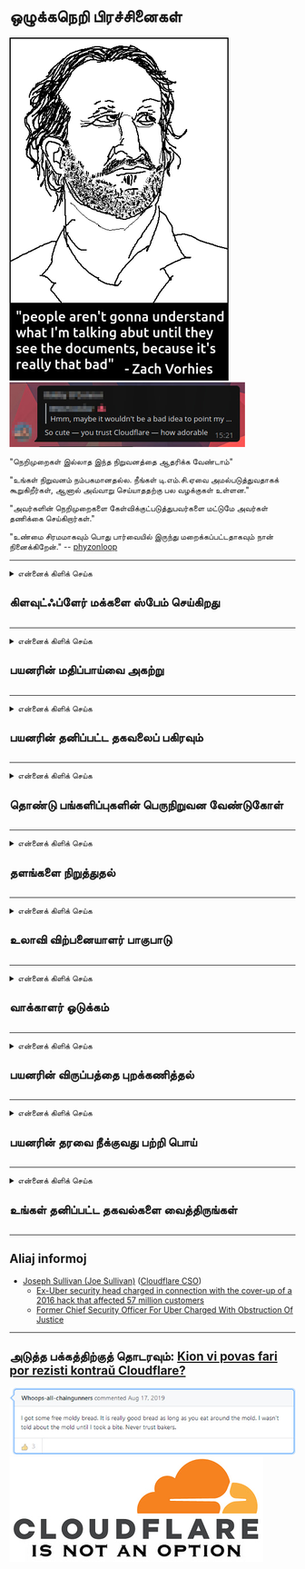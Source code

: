 # ஒழுக்கநெறி பிரச்சினைகள்

![](../image/itsreallythatbad.jpg)
![](../image/telegram/c81238387627b4bfd3dcd60f56d41626.jpg)

"நெறிமுறைகள் இல்லாத இந்த நிறுவனத்தை ஆதரிக்க வேண்டாம்"

"உங்கள் நிறுவனம் நம்பகமானதல்ல. நீங்கள் டி.எம்.சி.ஏவை அமல்படுத்துவதாகக் கூறுகிறீர்கள், ஆனால் அவ்வாறு செய்யாததற்கு பல வழக்குகள் உள்ளன."

"அவர்களின் நெறிமுறைகளை கேள்விக்குட்படுத்துபவர்களை மட்டுமே அவர்கள் தணிக்கை செய்கிறார்கள்."

"உண்மை சிரமமாகவும் பொது பார்வையில் இருந்து மறைக்கப்பட்டதாகவும் நான் நினைக்கிறேன்."  -- [phyzonloop](https://twitter.com/phyzonloop)


---


<details>
<summary>என்னைக் கிளிக் செய்க

## கிளவுட்ஃப்ளேர் மக்களை ஸ்பேம் செய்கிறது
</summary>


கிளவுட்ஃப்ளேர் அல்லாத கிளவுட்ஃப்ளேர் பயனர்களுக்கு ஸ்பேம் மின்னஞ்சல்களை அனுப்புகிறது.

- தேர்வு செய்த சந்தாதாரர்களுக்கு மட்டுமே மின்னஞ்சல்களை அனுப்பவும்
- பயனர் "நிறுத்து" என்று கூறும்போது, ​​மின்னஞ்சல் அனுப்புவதை நிறுத்துங்கள்

இது மிகவும் எளிது. ஆனால் கிளவுட்ஃப்ளேர் அதைப் பொருட்படுத்தவில்லை.
கிளவுட்ஃப்ளேர் தங்கள் சேவையைப் பயன்படுத்துவதால் அனைத்து ஸ்பேமர்கள் அல்லது தாக்குபவர்களையும் நிறுத்த முடியும் என்றார்.
கிளவுட்ஃப்ளேரை செயல்படுத்தாமல் கிளவுட்ஃப்ளேரை எவ்வாறு நிறுத்தலாம்?


| 🖼 | 🖼 |
| --- | --- |
| ![](../image/cfspam01.jpg) | ![](../image/cfspam03.jpg) |
| ![](../image/cfspam02.jpg) | ![](../image/cfspambrittany.jpg)<br>![](../image/cfspamtwtr.jpg) |

</details>

---

<details>
<summary>என்னைக் கிளிக் செய்க

## பயனரின் மதிப்பாய்வை அகற்று
</summary>


கிளவுட்ஃப்ளேர் தணிக்கை எதிர்மறை மதிப்புரைகள்.
நீங்கள் கிளவுட்ஃப்ளேர் எதிர்ப்பு உரையை ட்விட்டரில் பதிவிட்டால், கிளவுட்ஃப்ளேர் ஊழியரிடமிருந்து "இல்லை, அது இல்லை" செய்தியுடன் பதிலைப் பெற உங்களுக்கு வாய்ப்பு உள்ளது.
எந்தவொரு மறுஆய்வு தளத்திலும் நீங்கள் எதிர்மறையான மதிப்பாய்வை இடுகையிட்டால், அவர்கள் அதை தணிக்கை செய்ய முயற்சிப்பார்கள்.


| 🖼 | 🖼 |
| --- | --- |
| ![](../image/cfcenrev_01.jpg)<br>![](../image/cfcenrev_02.jpg) | ![](../image/cfcenrev_03.jpg) |

</details>

---

<details>
<summary>என்னைக் கிளிக் செய்க

## பயனரின் தனிப்பட்ட தகவலைப் பகிரவும்
</summary>


கிளவுட்ஃப்ளேருக்கு மிகப்பெரிய துன்புறுத்தல் பிரச்சினை உள்ளது.
ஹோஸ்ட் செய்யப்பட்ட தளங்களைப் பற்றி புகார் அளிப்பவர்களின் தனிப்பட்ட தகவல்களை கிளவுட்ஃப்ளேர் பகிர்ந்து கொள்கிறது.
உங்கள் உண்மையான ஐடியை வழங்க அவர்கள் சில சமயங்களில் உங்களிடம் கேட்கிறார்கள்.
நீங்கள் துன்புறுத்தப்படுவதோ, தாக்கப்படுவதோ, மாற்றப்படுவதோ அல்லது கொல்லப்படுவதோ விரும்பவில்லை என்றால், நீங்கள் கிளவுட்ஃப்ளேர்டு வலைத்தளங்களிலிருந்து விலகி இருப்பது நல்லது.


| 🖼 | 🖼 |
| --- | --- |
| ![](../image/cfdox_what.jpg) | ![](../image/cfdox_swat.jpg) |
| ![](../image/cfdox_kill.jpg) | ![](../image/cfdox_threat.jpg) |
| ![](../image/cfdox_dox.jpg) | ![](../image/cfdox_ex1.jpg)<br>![](../image/cfdox_ex2.jpg) |

</details>

---

<details>
<summary>என்னைக் கிளிக் செய்க

## தொண்டு பங்களிப்புகளின் பெருநிறுவன வேண்டுகோள்
</summary>


கிளவுட்ஃப்ளேர் தொண்டு பங்களிப்புகளைக் கேட்கிறது.
ஒரு அமெரிக்க நிறுவனம் நல்ல காரணங்களைக் கொண்ட இலாப நோக்கற்ற நிறுவனங்களுடன் சேர்ந்து தொண்டு கேட்கும் என்பது மிகவும் திகிலூட்டும்.
நீங்கள் மக்களைத் தடுக்க அல்லது பிறரின் நேரத்தை வீணடிக்க விரும்பினால், கிளவுட்ஃப்ளேர் ஊழியர்களுக்கு சில பீஸ்ஸாக்களை ஆர்டர் செய்ய விரும்பலாம்.


![](../image/cfdonate.jpg)

</details>

---

<details>
<summary>என்னைக் கிளிக் செய்க

## தளங்களை நிறுத்துதல்
</summary>


உங்கள் தளம் திடீரென குறைந்துவிட்டால் நீங்கள் என்ன செய்வீர்கள்?
கிளவுட்ஃப்ளேர் பயனரின் உள்ளமைவை நீக்குகிறது அல்லது சேவையை எந்த எச்சரிக்கையும் இல்லாமல் அமைதியாக நிறுத்துகிறது என்று தகவல்கள் உள்ளன.
சிறந்த வழங்குநரைக் கண்டுபிடிக்க நாங்கள் பரிந்துரைக்கிறோம்.

![](../image/cftmnt.jpg)

</details>

---

<details>
<summary>என்னைக் கிளிக் செய்க

## உலாவி விற்பனையாளர் பாகுபாடு
</summary>


டோர்-க்கு மேல் டோர்-உலாவி அல்லாத பயனர்களுக்கு விரோதமான சிகிச்சையை அளிக்கும்போது, ​​ஃபயர்பாக்ஸைப் பயன்படுத்துபவர்களுக்கு கிளவுட்ஃப்ளேர் முன்னுரிமை அளிக்கிறது.
இலவசமில்லாத ஜாவாஸ்கிரிப்டை இயக்க சரியாக மறுக்கும் டோர் பயனர்களும் விரோத சிகிச்சையைப் பெறுகிறார்கள்.
இந்த அணுகல் சமத்துவமின்மை ஒரு பிணைய நடுநிலைமை துஷ்பிரயோகம் மற்றும் அதிகார துஷ்பிரயோகம் ஆகும்.

![](../image/browdifftbcx.gif)

- இடது: டோர் உலாவி, வலது: குரோம். அதே ஐபி முகவரி.

![](../image/browserdiff.jpg)

- இடது: டோர் உலாவி ஜாவாஸ்கிரிப்ட் முடக்கப்பட்டது, குக்கீ இயக்கப்பட்டது
- வலது: குரோம் ஜாவாஸ்கிரிப்ட் இயக்கப்பட்டது, குக்கீ முடக்கப்பட்டது

![](../image/cfsiryoublocked.jpg)

- டோர் (க்ளியர்நெட் ஐபி) இல்லாமல் QuteBrowser (சிறிய உலாவி)

| ***உலாவி*** | ***அணுகல் சிகிச்சை*** |
| --- | --- |
| Tor Browser (ஜாவாஸ்கிரிப்ட் இயக்கப்பட்டது) | அணுகல் அனுமதிக்கப்படுகிறது |
| Firefox (ஜாவாஸ்கிரிப்ட் இயக்கப்பட்டது) | அணுகல் சீரழிந்தது |
| Chromium (ஜாவாஸ்கிரிப்ட் இயக்கப்பட்டது) | அணுகல் சீரழிந்தது |
| Chromium or Firefox (ஜாவாஸ்கிரிப்ட் முடக்கப்பட்டது) | அணுகல் மறுக்கப்பட்டது |
| Chromium or Firefox (குக்கீ முடக்கப்பட்டது) | அணுகல் மறுக்கப்பட்டது |
| QuteBrowser | அணுகல் மறுக்கப்பட்டது |
| lynx | அணுகல் மறுக்கப்பட்டது |
| w3m | அணுகல் மறுக்கப்பட்டது |
| wget | அணுகல் மறுக்கப்பட்டது |


எளிதான சவாலை தீர்க்க ஆடியோ பொத்தானை ஏன் பயன்படுத்தக்கூடாது?

ஆமாம், ஒரு ஆடியோ பொத்தான் உள்ளது, ஆனால் அது எப்போதும் டோரில் இயங்காது.
நீங்கள் அதைக் கிளிக் செய்யும் போது இந்த செய்தியைப் பெறுவீர்கள்:

```
பின்னர் மீண்டும் முயற்சிக்கவும்
உங்கள் கணினி அல்லது பிணையம் தானியங்கி வினவல்களை அனுப்பக்கூடும்.
எங்கள் பயனர்களைப் பாதுகாக்க, உங்கள் கோரிக்கையை இப்போது செயல்படுத்த முடியாது.
மேலும் விவரங்களுக்கு எங்கள் உதவி பக்கத்தைப் பார்வையிடவும்
```

</details>

---

<details>
<summary>என்னைக் கிளிக் செய்க

## வாக்காளர் ஒடுக்கம்
</summary>


அமெரிக்க மாநிலங்களில் உள்ள வாக்காளர்கள் வாக்களிக்க பதிவுசெய்கிறார்கள், இறுதியில் மாநில செயலாளரின் வலைத்தளம் மூலம் அவர்கள் வசிக்கும் மாநிலத்தில்.
குடியரசுக் கட்சியின் கட்டுப்பாட்டில் உள்ள மாநில செயலாளர் அலுவலகங்கள் கிளவுட்ஃப்ளேர் மூலம் மாநில செயலாளரின் வலைத்தளத்தை ப்ராக்ஸி செய்வதன் மூலம் வாக்காளர்களை அடக்குவதில் ஈடுபடுகின்றன.
டோர் பயனர்களிடம் கிளவுட்ஃப்ளேரின் விரோத சிகிச்சை, மையப்படுத்தப்பட்ட உலகளாவிய கண்காணிப்பு புள்ளியாக அதன் எம்ஐடிஎம் நிலை மற்றும் ஒட்டுமொத்தமாக அதன் தீங்கு விளைவிக்கும் பங்கு வருங்கால வாக்காளர்களை பதிவு செய்ய தயங்குகிறது.
குறிப்பாக தாராளவாதிகள் தனியுரிமையைத் தழுவுகிறார்கள்.
வாக்காளர் பதிவு படிவங்கள் வாக்காளரின் அரசியல் சாய்வு, தனிப்பட்ட உடல் முகவரி, சமூக பாதுகாப்பு எண் மற்றும் பிறந்த தேதி பற்றிய முக்கியமான தகவல்களை சேகரிக்கும்.
பெரும்பாலான மாநிலங்கள் அந்த தகவலின் துணைக்குழுவை மட்டுமே பொதுவில் கிடைக்கச் செய்கின்றன, ஆனால் யாராவது வாக்களிக்க பதிவுசெய்யும்போது அந்த தகவல்களை கிளவுட்ஃப்ளேர் பார்க்கிறது.

காகித பதிவு கிளவுட்ஃப்ளேரைத் தவிர்ப்பதில்லை என்பதை நினைவில் கொள்க, ஏனெனில் மாநில தரவு நுழைவு ஊழியர்களின் செயலாளர் தரவை உள்ளிட கிளவுட்ஃப்ளேர் வலைத்தளத்தைப் பயன்படுத்தக்கூடும்.

| 🖼 | 🖼 |
| --- | --- |
| ![](../image/cfvotm_01.jpg) | ![](../image/cfvotm_02.jpg) |

- Change.org என்பது வாக்குகளை சேகரிப்பதற்கும் நடவடிக்கை எடுப்பதற்கும் ஒரு பிரபலமான வலைத்தளம்.
“எல்லா இடங்களிலும் உள்ளவர்கள் பிரச்சாரங்களைத் தொடங்குகிறார்கள், ஆதரவாளர்களை அணிதிரட்டுகிறார்கள், தீர்வுகளை எடுக்க முடிவெடுப்பவர்களுடன் இணைந்து செயல்படுகிறார்கள்.”
துரதிர்ஷ்டவசமாக, கிளவுட்ஃப்ளேரின் ஆக்கிரமிப்பு வடிகட்டி காரணமாக பலர் change.org ஐப் பார்க்க முடியாது.
அவர்கள் மனுவில் கையெழுத்திடுவதிலிருந்து தடுக்கப்படுகிறார்கள், இதனால் அவர்களை ஒரு ஜனநாயக செயல்முறையிலிருந்து விலக்குகிறார்கள்.
OpenPetition போன்ற பிற மேகக்கணி அல்லாத தளத்தைப் பயன்படுத்துவது சிக்கலை சரிசெய்ய உதவுகிறது.

| 🖼 | 🖼 |
| --- | --- |
| ![](../image/changeorgasn.jpg) | ![](../image/changeorgtor.jpg) |

- கிளவுட்ஃப்ளேரின் "ஏதெனியன் திட்டம்" மாநில மற்றும் உள்ளூர் தேர்தல் வலைத்தளங்களுக்கு இலவச நிறுவன அளவிலான பாதுகாப்பை வழங்குகிறது.
"தங்கள் தொகுதிகள் தேர்தல் தகவல்களையும் வாக்காளர் பதிவையும் அணுக முடியும்" என்று அவர்கள் கூறினர், ஆனால் இது ஒரு பொய், ஏனென்றால் பலர் தளத்தை உலாவ முடியாது.

</details>

---

<details>
<summary>என்னைக் கிளிக் செய்க

## பயனரின் விருப்பத்தை புறக்கணித்தல்
</summary>


நீங்கள் எதையாவது விலகினால், அதைப் பற்றி உங்களுக்கு எந்த மின்னஞ்சலும் கிடைக்காது என்று எதிர்பார்க்கிறீர்கள்.
கிளவுட்ஃப்ளேர் பயனரின் விருப்பத்தை புறக்கணித்து வாடிக்கையாளரின் அனுமதியின்றி மூன்றாம் தரப்பு நிறுவனங்களுடன் தரவைப் பகிரவும்.
நீங்கள் அவர்களின் இலவச திட்டத்தைப் பயன்படுத்துகிறீர்கள் என்றால், சில நேரங்களில் மாதாந்திர சந்தாவை வாங்கும்படி அவர்கள் உங்களுக்கு மின்னஞ்சல் அனுப்புவார்கள்.

![](../image/cfviopl_tp.jpg)

</details>

---

<details>
<summary>என்னைக் கிளிக் செய்க

## பயனரின் தரவை நீக்குவது பற்றி பொய்
</summary>


இந்த முன்னாள் கிளவுட்ஃப்ளேர் வாடிக்கையாளரின் வலைப்பதிவின் படி, கிளவுட்ஃப்ளேர் கணக்குகளை நீக்குவது குறித்து பொய் சொல்கிறார்.
இப்போதெல்லாம், உங்கள் கணக்கை நீங்கள் மூடிய அல்லது நீக்கிய பின் பல நிறுவனங்கள் உங்கள் தரவை வைத்திருக்கின்றன.
பெரும்பாலான நல்ல நிறுவனங்கள் தங்கள் தனியுரிமைக் கொள்கையில் இதைப் பற்றி குறிப்பிடுகின்றன.
கிளவுட்ஃப்ளேர்? இல்லை.

```
2019-08-05 அவர்கள் எனது கணக்கை அகற்றிவிட்டார்கள் என்பதை உறுதிப்படுத்த கிளவுட்ஃப்ளேர் எனக்கு அனுப்பியது.
2019-10-02 கிளவுட்ஃப்ளேரிடமிருந்து எனக்கு ஒரு மின்னஞ்சல் வந்தது "ஏனெனில் நான் ஒரு வாடிக்கையாளர்"
```

"அகற்று" என்ற வார்த்தையைப் பற்றி கிளவுட்ஃப்ளேருக்கு தெரியாது.
இது உண்மையில் அகற்றப்பட்டால், இந்த முன்னாள் வாடிக்கையாளருக்கு ஏன் மின்னஞ்சல் வந்தது?
கிளவுட்ஃப்ளேரின் தனியுரிமைக் கொள்கை அதைப் பற்றி குறிப்பிடவில்லை என்றும் அவர் குறிப்பிட்டுள்ளார்.

```
அவர்களின் புதிய தனியுரிமைக் கொள்கை ஒரு வருடத்திற்கான தரவைத் தக்கவைத்துக்கொள்வது பற்றி எதுவும் குறிப்பிடவில்லை.
```

![](../image/cfviopl_notdel.jpg)

கிளவுட்ஃப்ளேரின் தனியுரிமைக் கொள்கை ஒரு பொய் என்றால் நீங்கள் எவ்வாறு நம்பலாம்?

</details>

---

<details>
<summary>என்னைக் கிளிக் செய்க

## உங்கள் தனிப்பட்ட தகவல்களை வைத்திருங்கள்
</summary>


கிளவுட்ஃப்ளேர் கணக்கை நீக்குவது கடினமான நிலை.

```
"கணக்கு" வகையைப் பயன்படுத்தி ஆதரவு டிக்கெட்டை சமர்ப்பிக்கவும்,
செய்தி உடலில் கணக்கு நீக்கக் கோருங்கள்.
நீக்குவதற்கு முன் உங்கள் கணக்கில் எந்த களங்களும் அல்லது கிரெடிட் கார்டுகளும் இணைக்கப்படவில்லை.
```

இந்த உறுதிப்படுத்தல் மின்னஞ்சலைப் பெறுவீர்கள்.

![](../image/cf_deleteandkeep.jpg)

"உங்கள் நீக்குதல் கோரிக்கையை நாங்கள் செயல்படுத்தத் தொடங்கினோம்" ஆனால் "உங்கள் தனிப்பட்ட தகவல்களை நாங்கள் தொடர்ந்து சேமிப்போம்".

இதை நீங்கள் "நம்ப" முடியுமா?

</details>

---

## Aliaj informoj

- [Joseph Sullivan (Joe Sullivan)](../cloudflare_inc/cloudflare_members.md) ([Cloudflare CSO](https://twitter.com/eastdakota/status/1296522269313785862))
  - [Ex-Uber security head charged in connection with the cover-up of a 2016 hack that affected 57 million customers](https://www.businessinsider.com/uber-data-hack-security-head-joe-sullivan-charged-cover-up-2020-8)
  - [Former Chief Security Officer For Uber Charged With Obstruction Of Justice](https://www.justice.gov/usao-ndca/pr/former-chief-security-officer-uber-charged-obstruction-justice)


---

## அடுத்த பக்கத்திற்குத் தொடரவும்:   [Kion vi povas fari por rezisti kontraŭ Cloudflare?](ta.action.md)

![](../image/freemoldybread.jpg)
![](../image/cfisnotanoption.jpg)
